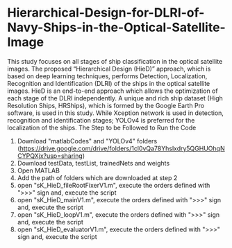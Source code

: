 # Hierarchical-Design-for-DLRI-of-Navy-Ships-in-the-Optical-Satellite-Image
This study focuses on all stages of ship classification in the optical satellite images. The proposed “Hierarchical Design (HieD)” approach, which is based on deep learning techniques, performs Detection, Localization, Recognition and Identification (DLRI) of the ships in the optical satellite images. HieD is an end-to-end approach which allows the optimization of each stage of the DLRI independently. A unique and rich ship dataset (High Resolution Ships, HRShips), which is formed by the Google Earth Pro software, is used in this study. While Xception network is used in detection, recognition and identification stages; YOLOv4 is preferred for the localization of the ships. 
The Step to be Followed to Run the Code
1. Download "matlabCodes" and "YOLOv4" folders (https://drive.google.com/drive/folders/1cl0vQa78Yhslxdry5QGHUOhqNCYPQXjx?usp=sharing)
2. Download testData, testList, trainedNets and weights
3. Open MATLAB
4. Add the path of folders which are downloaded at step 2
5. open "sK_HieD_fileRootFixerV1.m", execute the orders defined with ">>>" sign and, execute the script
6. open "sK_HieD_mainV1.m", execute the orders defined with ">>>" sign and, execute the script
7. open "sK_HieD_loopV1.m", execute the orders defined with ">>>" sign and, execute the script
8. open "sK_HieD_evaluatorV1.m", execute the orders defined with ">>>" sign and, execute the script
